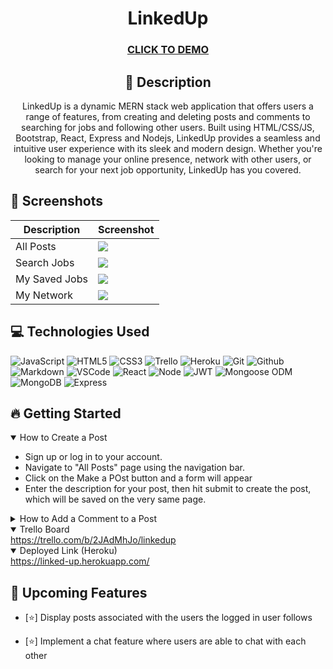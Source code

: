 <div id="description" align="center">

# LinkedUp

### [CLICK TO DEMO](https://linked-up.herokuapp.com/)



## :pencil: Description

LinkedUp is a dynamic MERN stack web application that offers users a range of features, from creating and deleting posts and comments to searching for jobs and following other users. Built using HTML/CSS/JS, Bootstrap, React, Express and Nodejs, LinkedUp provides a seamless and intuitive user experience with its sleek and modern design. Whether you're looking to manage your online presence, network with other users, or search for your next job opportunity, LinkedUp has you covered.
</div>

## :camera_flash: Screenshots 

| Description | Screenshot |
| --------------- | --------------- |
| All Posts  | <img src="https://imgur.com/7U5bzrw.png">  |
| Search Jobs  | <img src="https://i.imgur.com/uwXRmHo.png"> |
| My Saved Jobs  | <img src="https://i.imgur.com/I5ld0oT.png">  |
| My Network  | <img src="https://i.imgur.com/5NRfp3U.png">  |

## :computer: Technologies Used


![JavaScript](https://img.shields.io/badge/-JavaScript-05122A?style=flat&logo=javascript)
![HTML5](https://img.shields.io/badge/-HTML5-05122A?style=flat&logo=html5)
![CSS3](https://img.shields.io/badge/-CSS-05122A?style=flat&logo=css3)
![Trello](https://img.shields.io/badge/-Trello-05122A?style=flat&logo=trello)
![Heroku](https://img.shields.io/badge/-Heroku-05122A?style=flat&logo=heroku)
![Git](https://img.shields.io/badge/-Git-05122A?style=flat&logo=git)
![Github](https://img.shields.io/badge/-GitHub-05122A?style=flat&logo=github)
![Markdown](https://img.shields.io/badge/-Markdown-05122A?style=flat&logo=markdown)
![VSCode](https://img.shields.io/badge/-VS_Code-05122A?style=flat&logo=visualstudio)
![React](https://img.shields.io/badge/-React-05122A?style=flat&logo=react)
![Node](https://img.shields.io/badge/-Node.js-05122A?style=flat&logo=node.js)
![JWT](https://img.shields.io/badge/-JSON_Web_Tokens-05122A?style=flat&logo=jsonwebtokens)
![Mongoose ODM](https://img.shields.io/badge/-Mongoose_ODM-05122A?style=flat&logo=mongodb)
![MongoDB](https://img.shields.io/badge/-MongoDB-05122A?style=flat&logo=mongodb)
![Express](https://img.shields.io/badge/-Express-05122A?style=flat&logo=express)

## :fire: Getting Started

<details open>
  <summary> How to Create a Post </summary>
  <ul>
    <li>Sign up or log in to your account.</li>
    <li>Navigate to "All Posts" page using the navigation bar.</li>
    <li>Click on the Make a POst button and a form will appear</li>
    <li>Enter the description for your post, then hit submit to create the post, which will be saved on the very same page.</li>
  </ul>
</details>

<details>
  <summary> How to Add a Comment to a Post </summary>
  <ul>
    <li>Navigate to "All Posts" using the navigation bar and then click on "Comments" for a specific post.</li>
    <li>Click on submit button after entering the comment content in the form.</li>
  </ul>
    
</details>

<details open>
  <summary> Trello Board </summary>
  <a href="https://trello.com/b/2JAdMhJo/linkedup"
    > https://trello.com/b/2JAdMhJo/linkedup </a
  >
</details>

<details open>
  <summary> Deployed Link (Heroku) </summary>
  <a href="https://linked-up.herokuapp.com/"
    > https://linked-up.herokuapp.com/</a
  >
</details>

## :satellite: Upcoming Features

- [:star:] Display posts associated with the users the logged in user follows

- [:star:] Implement a chat feature where users are able to chat with each other

